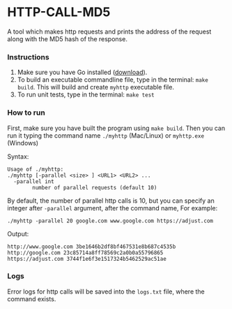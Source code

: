 # HTTP-CALL-MD5
A tool which makes http requests and prints the address of the request along with the MD5 hash of the response.

### Instructions

1. Make sure you have Go installed ([download](https://golang.org/dl/)).
2. To build an executable commandline file, type in the terminal: `make build`. This will build and create `myhttp` executable file.
5. To run unit tests, type in the terminal: ``make test``

### How to run
First, make sure you have built the program using ``make build``.
Then you can run it typing the command name ``./myhttp`` (Mac/Linux) or ``myhttp.exe`` (Windows)

Syntax:
```
Usage of ./myhttp:
./myhttp [-parallel <size> ] <URL1> <URL2> ...
  -parallel int
        number of parallel requests (default 10)

```

By default, the number of parallel http calls is 10, but you can specify an integer after ``-parallel`` argument, after the command name,
For example:

```
./myhttp -parallel 20 google.com www.google.com https://adjust.com

```
Output:
```
http://www.google.com 3be1646b2df8bf467531e8b687c4535b
http://google.com 23c85714a8ff78569c2a0b0a55796865
https://adjust.com 3744f1e6f3e1517324b5462529ac51ae

```
### Logs
Error logs for http calls will be saved into the ``logs.txt`` file, where the command exists.
